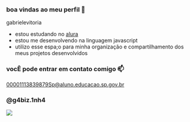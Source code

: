 ### boa vindas ao meu perfil 💙

gabrielevitoria

- estou estudando no [alura](https://www.alura.com.br)
- estou me desenvolvendo na linguagem javascript
- utilizo esse espa;o para minha organização e compartilhamento dos meus projetos desenvolvidos

### vocÊ pode entrar em contato comigo 📫

00001113839879Sp@aluno.educacao.sp.gov.br

### @g4biz.1nh4

![](https://media1.tenor.com/m/zBMXUYN12qsAAAAC/gifsoup-funny.gif)
